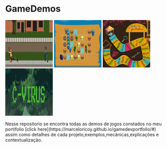 # GameDemos
<p float="left">
<img src="images/scsMain.PNG" width=150px/>
<img src="images/toontensMain.png" width=150px/>
<img src="images/quintetoMain.png" width=150px/>
<img src="images/cMain.png" width=150px />
</p>
Nesse repositorio se encontra todas as demos de jogos constados no meu portifolio [click here](https://marceloricoy.github.io/gamedevportfolio/#) assim como detalhes de cada projeto,exemplos,mecânicas,explicações e contextualização.